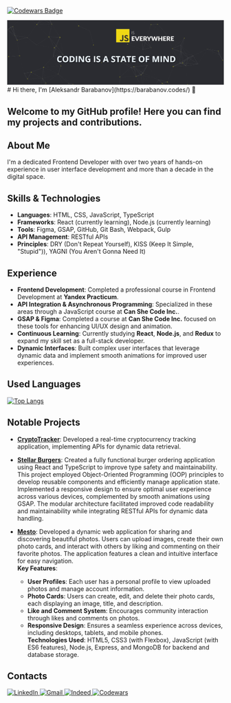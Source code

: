 
[![Codewars Badge](https://www.codewars.com/users/Aleksandr-Barabanov/badges/large)](https://www.codewars.com/users/Aleksandr-Barabanov)

<img src="https://github.com/Aleksandr-Barabanov-DE/AleksandrBarabanov/blob/main/hero-section.jpg" alt="Slogan: JS is Everywhere. Coding is a state of mind" width="1200"/>
# Hi there, I'm [Aleksandr Barabanov](https://barabanov.codes/) 👋
 
## Welcome to my GitHub profile! Here you can find my projects and contributions.

## About Me

I'm a dedicated Frontend Developer with over two years of hands-on experience in user interface development and more than a decade in the digital space.

## Skills & Technologies
- **Languages**: HTML, CSS, JavaScript, TypeScript
- **Frameworks**: React (currently learning), Node.js (currently learning)
- **Tools**: Figma, GSAP, GitHub, Git Bash, Webpack, Gulp
- **API Management**: RESTful APIs
- **Principles**: DRY (Don't Repeat Yourself), KISS (Keep It Simple, "Stupid")), YAGNI (You Aren't Gonna Need It)

## Experience

- **Frontend Development**: Completed a professional course in Frontend Development at **Yandex Practicum**.
- **API Integration & Asynchronous Programming**: Specialized in these areas through a JavaScript course at **Can She Code Inc.**.
- **GSAP & Figma**: Completed a course at **Can She Code Inc.** focused on these tools for enhancing UI/UX design and animation.
- **Continuous Learning**: Currently studying **React**, **Node.js**, and **Redux** to expand my skill set as a full-stack developer.
- **Dynamic Interfaces**: Built complex user interfaces that leverage dynamic data and implement smooth animations for improved user experiences.
  
## Used Languages
[![Top Langs](https://github-readme-stats.vercel.app/api/top-langs/?username=Aleksandr-Barabanov-DE&layout=compact)](https://github.com/anuraghazra/github-readme-stats)

## Notable Projects
- **[CryptoTracker](https://github.com/Aleksandr-Barabanov-DE/crypto-tracker-API)**: Developed a real-time cryptocurrency tracking application, implementing APIs for dynamic data retrieval.
  
- **[Stellar Burgers](https://github.com/Aleksandr-Barabanov-DE/stellar-burgers)**: Created a fully functional burger ordering application using React and TypeScript to improve type safety and maintainability. This project employed Object-Oriented Programming (OOP) principles to develop reusable components and efficiently manage application state. Implemented a responsive design to ensure optimal user experience across various devices, complemented by smooth animations using GSAP. The modular architecture facilitated improved code readability and maintainability while integrating RESTful APIs for dynamic data handling.

- **[Mesto](https://github.com/Aleksandr-Barabanov-DE/mesto-project-ff)**: Developed a dynamic web application for sharing and discovering beautiful photos. Users can upload images, create their own photo cards, and interact with others by liking and commenting on their favorite photos. The application features a clean and intuitive interface for easy navigation.  
  **Key Features**:
  - **User Profiles**: Each user has a personal profile to view uploaded photos and manage account information.
  - **Photo Cards**: Users can create, edit, and delete their photo cards, each displaying an image, title, and description.
  - **Like and Comment System**: Encourages community interaction through likes and comments on photos.
  - **Responsive Design**: Ensures a seamless experience across devices, including desktops, tablets, and mobile phones.  
  **Technologies Used**: HTML5, CSS3 (with Flexbox), JavaScript (with ES6 features), Node.js, Express, and MongoDB for backend and database storage.

## Contacts

<div>
  <a href="https://www.linkedin.com/in/aleksandr-barabanov/">
    <img src="https://img.shields.io/badge/linkedin-%230077B5.svg?style=for-the-badge&logo=linkedin&logoColor=white" alt="LinkedIn"/>
  </a> 
  <a href="mailto:barabanov.codes@gmail.com">
    <img src="https://img.shields.io/badge/Gmail-D14836?style=for-the-badge&logo=gmail&logoColor=white" alt="Gmail"/>
  </a>
  <a href="https://profile.indeed.com/?hl=en_CA&co=CA&from=gnav-notifcenter">
    <img src="https://img.shields.io/badge/indeed-003A9B?style=for-the-badge&logo=indeed&logoColor=white" alt="Indeed"/>
  </a>
  <a href="https://www.codewars.com/users/Aleksandr-Barabanov">
    <img src="https://img.shields.io/badge/Codewars-B1361E?style=for-the-badge&logo=codewars&logoColor=grey" alt="Codewars"/>
  </a>
</div>


